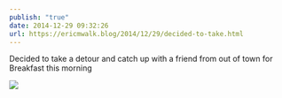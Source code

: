 ```yaml
---
publish: "true"
date: 2014-12-29 09:32:26
url: https://ericmwalk.blog/2014/12/29/decided-to-take.html
---
```


Decided to take a detour and catch up with a friend from out of town for Breakfast this morning

![](https://ericmwalk.blog/uploads/2022/bb18d1b764.jpg)
